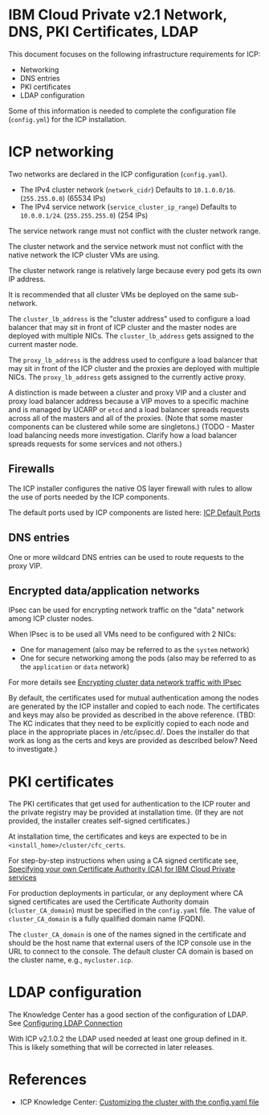 IBM Cloud Private v2.1 Network, DNS, PKI Certificates, LDAP
============================================================
This document focuses on the following infrastructure requirements for ICP:
- Networking
- DNS entries
- PKI certificates
- LDAP configuration

Some of this information is needed to complete the configuration file (`config.yml`) for the ICP installation.

# ICP networking

Two networks are declared in the ICP configuration (`config.yaml`).
- The IPv4 cluster network (`network_cidr`) Defaults to `10.1.0.0/16`. (`255.255.0.0`) (65534 IPs)
- The IPv4 service network (`service_cluster_ip_range`) Defaults to `10.0.0.1/24`. (`255.255.255.0`) (254 IPs)

The service network range must not conflict with the cluster network range.

The cluster network and the service network must not conflict with the native network the ICP cluster VMs are using.  

The cluster network range is relatively large because every pod gets its own IP address.

It is recommended that all cluster VMs be deployed on the same sub-network.

The `cluster_lb_address` is the "cluster address" used to configure a load balancer that may sit in front of ICP cluster and the master nodes are deployed with multiple NICs.  The `cluster_lb_address` gets assigned to the current master node.

The `proxy_lb_address` is the address used to configure a load balancer that may sit in front of the ICP cluster and the proxies are deployed with multiple NICs.  The `proxy_lb_address` gets assigned to the currently active proxy.

A distinction is made between a cluster and proxy VIP and a cluster and proxy load balancer address because a VIP moves to a specific machine and is managed by UCARP or `etcd` and a load balancer spreads requests across all of the masters and all of the proxies.  (Note that some master components can be clustered while some are singletons.)  (TODO - Master load balancing needs more investigation.  Clarify how a load balancer spreads requests for some services and not others.)  

## Firewalls

The ICP installer configures the native OS layer firewall with rules to allow the use of ports needed by the ICP components.

The default ports used by ICP components are listed here: [ICP Default Ports](https://www.ibm.com/support/knowledgecenter/SSBS6K_2.1.0.2/supported_system_config/required_ports.html)

## DNS entries

One or more wildcard DNS entries can be used to route requests to the proxy VIP.

## Encrypted data/application networks

IPsec can be used for encrypting network traffic on the "data" network among ICP cluster nodes.

When IPsec is to be used all VMs need to be configured with 2 NICs:
- One for management (also may be referred to as the `system` network)
- One for secure networking among the pods (also may be referred to as the `application` or `data` network)

For more details see [Encrypting cluster data network traffic with IPsec](https://www.ibm.com/support/knowledgecenter/SSBS6K_2.1.0.2/installing/ipsec_mesh.html)

By default, the certificates used for mutual authentication among the nodes are generated by the ICP installer and copied to each node.  The certificates and keys may also be provided as described in the above reference. (TBD: The KC indicates that they need to be explicitly copied to each node and place in the appropriate places in /etc/ipsec.d/.  Does the installer do that work as long as the certs and keys are provided as described below?  Need to investigate.)

# PKI certificates

The PKI certificates that get used for authentication to the ICP router and the private registry may be provided at installation time.  (If they are not provided, the installer creates self-signed certificates.)

At installation time, the certificates and keys are expected to be in `<install_home>/cluster/cfc_certs`.

For step-by-step instructions when using a CA signed certificate see, [Specifying your own Certificate Authority (CA) for IBM Cloud Private services](https://www.ibm.com/support/knowledgecenter/SSBS6K_2.1.0.2/installing/create_ca_cert.html)

For production deployments in particular, or any deployment where CA signed certificates are used the Certificate Authority domain (`cluster_CA_domain`) must be specified in the `config.yaml` file. The value of `cluster_CA_domain` is a fully qualified domain name (FQDN).

The `cluster_CA_domain` is one of the names signed in the certificate and should be the host name that external users of the ICP console use in the URL to connect to the console.  The default cluster CA domain is based on the cluster name, e.g., `mycluster.icp`.

# LDAP configuration  

The Knowledge Center has a good section of the configuration of LDAP.  See [Configuring LDAP Connection](https://www.ibm.com/support/knowledgecenter/SSBS6K_2.1.0.2/user_management/configure_ldap.html)

With ICP v2.1.0.2 the LDAP used needed at least one group defined in it. This is likely something that will be corrected in later releases.

# References
- ICP Knowledge Center: [Customizing the cluster with the config.yaml file](https://www.ibm.com/support/knowledgecenter/SSBS6K_2.1.0.2/installing/config_yaml.html)
